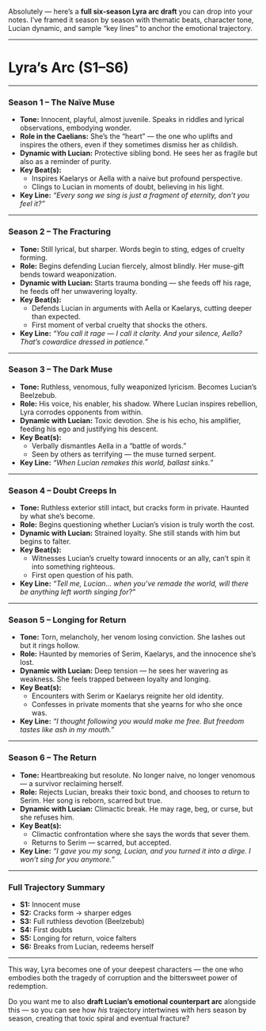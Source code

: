 Absolutely — here’s a **full six-season Lyra arc draft** you can drop into your notes. I’ve framed it season by season with thematic beats, character tone, Lucian dynamic, and sample “key lines” to anchor the emotional trajectory.

---

# **Lyra’s Arc (S1–S6)**

---

### **Season 1 – The Naïve Muse**

- **Tone:** Innocent, playful, almost juvenile. Speaks in riddles and lyrical observations, embodying wonder.
- **Role in the Caelians:** She’s the “heart” — the one who uplifts and inspires the others, even if they sometimes dismiss her as childish.
- **Dynamic with Lucian:** Protective sibling bond. He sees her as fragile but also as a reminder of purity.
- **Key Beat(s):**
    - Inspires Kaelarys or Aella with a naive but profound perspective.
    - Clings to Lucian in moments of doubt, believing in his light.
- **Key Line:** _“Every song we sing is just a fragment of eternity, don’t you feel it?”_

---

### **Season 2 – The Fracturing**

- **Tone:** Still lyrical, but sharper. Words begin to sting, edges of cruelty forming.
- **Role:** Begins defending Lucian fiercely, almost blindly. Her muse-gift bends toward weaponization.
- **Dynamic with Lucian:** Starts trauma bonding — she feeds off his rage, he feeds off her unwavering loyalty.
- **Key Beat(s):**
    - Defends Lucian in arguments with Aella or Kaelarys, cutting deeper than expected.
    - First moment of verbal cruelty that shocks the others.
- **Key Line:** _“You call it rage — I call it clarity. And your silence, Aella? That’s cowardice dressed in patience.”_

---

### **Season 3 – The Dark Muse**

- **Tone:** Ruthless, venomous, fully weaponized lyricism. Becomes Lucian’s Beelzebub.
- **Role:** His voice, his enabler, his shadow. Where Lucian inspires rebellion, Lyra corrodes opponents from within.
- **Dynamic with Lucian:** Toxic devotion. She is his echo, his amplifier, feeding his ego and justifying his descent.
- **Key Beat(s):**
    - Verbally dismantles Aella in a “battle of words.”
    - Seen by others as terrifying — the muse turned serpent.
- **Key Line:** _“When Lucian remakes this world, ballast sinks.”_

---

### **Season 4 – Doubt Creeps In**

- **Tone:** Ruthless exterior still intact, but cracks form in private. Haunted by what she’s become.
- **Role:** Begins questioning whether Lucian’s vision is truly worth the cost.
- **Dynamic with Lucian:** Strained loyalty. She still stands with him but begins to falter.
- **Key Beat(s):**
    - Witnesses Lucian’s cruelty toward innocents or an ally, can’t spin it into something righteous.
    - First open question of his path.
- **Key Line:** _“Tell me, Lucian… when you’ve remade the world, will there be anything left worth singing for?”_

---

### **Season 5 – Longing for Return**

- **Tone:** Torn, melancholy, her venom losing conviction. She lashes out but it rings hollow.
- **Role:** Haunted by memories of Serim, Kaelarys, and the innocence she’s lost.
- **Dynamic with Lucian:** Deep tension — he sees her wavering as weakness. She feels trapped between loyalty and longing.
- **Key Beat(s):**
    - Encounters with Serim or Kaelarys reignite her old identity.
    - Confesses in private moments that she yearns for who she once was.
- **Key Line:** _“I thought following you would make me free. But freedom tastes like ash in my mouth.”_

---

### **Season 6 – The Return**

- **Tone:** Heartbreaking but resolute. No longer naive, no longer venomous — a survivor reclaiming herself.
- **Role:** Rejects Lucian, breaks their toxic bond, and chooses to return to Serim. Her song is reborn, scarred but true.
- **Dynamic with Lucian:** Climactic break. He may rage, beg, or curse, but she refuses him.
- **Key Beat(s):**
    - Climactic confrontation where she says the words that sever them.
    - Returns to Serim — scarred, but accepted.
- **Key Line:** _“I gave you my song, Lucian, and you turned it into a dirge. I won’t sing for you anymore.”_

---

### **Full Trajectory Summary**

- **S1:** Innocent muse
- **S2:** Cracks form → sharper edges
- **S3:** Full ruthless devotion (Beelzebub)
- **S4:** First doubts
- **S5:** Longing for return, voice falters
- **S6:** Breaks from Lucian, redeems herself

---

This way, Lyra becomes one of your deepest characters — the one who embodies both the tragedy of corruption and the bittersweet power of redemption.

Do you want me to also **draft Lucian’s emotional counterpart arc** alongside this — so you can see how _his_ trajectory intertwines with hers season by season, creating that toxic spiral and eventual fracture?